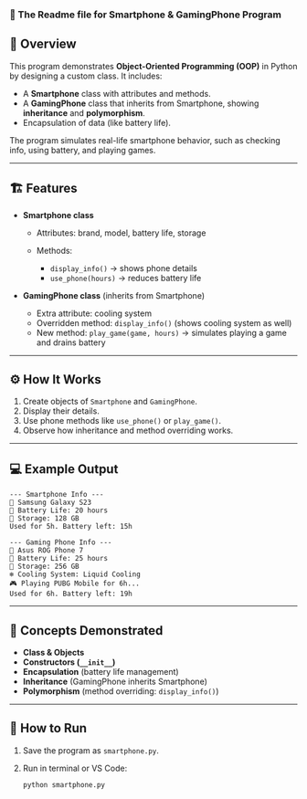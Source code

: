 ### 📱 The Readme file for Smartphone & GamingPhone Program

## 📖 Overview

This program demonstrates **Object-Oriented Programming (OOP)** in Python by designing a custom class.
It includes:

* A **Smartphone** class with attributes and methods.
* A **GamingPhone** class that inherits from Smartphone, showing **inheritance** and **polymorphism**.
* Encapsulation of data (like battery life).

The program simulates real-life smartphone behavior, such as checking info, using battery, and playing games.

---

## 🏗️ Features

* **Smartphone class**

  * Attributes: brand, model, battery life, storage
  * Methods:

    * `display_info()` → shows phone details
    * `use_phone(hours)` → reduces battery life

* **GamingPhone class** (inherits from Smartphone)

  * Extra attribute: cooling system
  * Overridden method: `display_info()` (shows cooling system as well)
  * New method: `play_game(game, hours)` → simulates playing a game and drains battery

---

## ⚙️ How It Works

1. Create objects of `Smartphone` and `GamingPhone`.
2. Display their details.
3. Use phone methods like `use_phone()` or `play_game()`.
4. Observe how inheritance and method overriding works.

---

## 💻 Example Output

```
--- Smartphone Info ---
📱 Samsung Galaxy S23
🔋 Battery Life: 20 hours
💾 Storage: 128 GB
Used for 5h. Battery left: 15h

--- Gaming Phone Info ---
📱 Asus ROG Phone 7
🔋 Battery Life: 25 hours
💾 Storage: 256 GB
❄️ Cooling System: Liquid Cooling
🎮 Playing PUBG Mobile for 6h...
Used for 6h. Battery left: 19h
```

---

## 🎯 Concepts Demonstrated

* **Class & Objects**
* **Constructors (`__init__`)**
* **Encapsulation** (battery life management)
* **Inheritance** (GamingPhone inherits Smartphone)
* **Polymorphism** (method overriding: `display_info()`)

---

## 🚀 How to Run

1. Save the program as `smartphone.py`.
2. Run in terminal or VS Code:

   ```bash
   python smartphone.py
